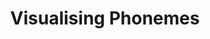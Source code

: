 ---
layout: poster
category: 'Poster'
title: "Visualising Phonemes"
authors: Benjamin M. Gorman
image-url: "/assets/images/posters/VisualisingPhonemes.png"
---